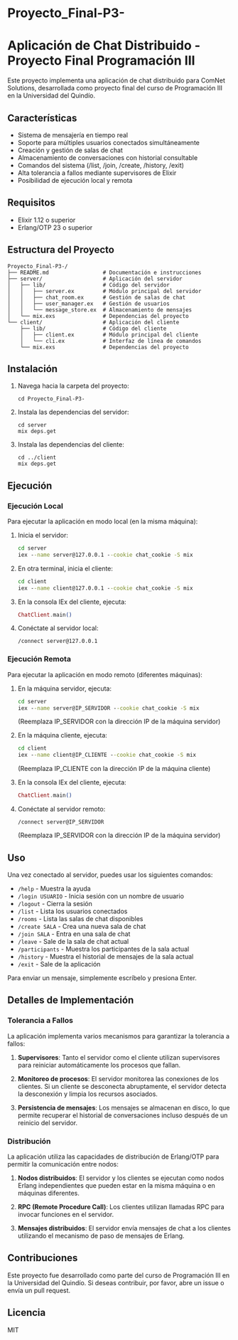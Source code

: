 # Proyecto_Final-P3-

# Aplicación de Chat Distribuido - Proyecto Final Programación III

Este proyecto implementa una aplicación de chat distribuido para ComNet Solutions, desarrollada como proyecto final del curso de Programación III en la Universidad del Quindío.

## Características

- Sistema de mensajería en tiempo real
- Soporte para múltiples usuarios conectados simultáneamente
- Creación y gestión de salas de chat
- Almacenamiento de conversaciones con historial consultable
- Comandos del sistema (/list, /join, /create, /history, /exit)
- Alta tolerancia a fallos mediante supervisores de Elixir
- Posibilidad de ejecución local y remota

## Requisitos

- Elixir 1.12 o superior
- Erlang/OTP 23 o superior

## Estructura del Proyecto

```
Proyecto_Final-P3-/
├── README.md                 # Documentación e instrucciones
├── server/                   # Aplicación del servidor
│   ├── lib/                  # Código del servidor
│   │   ├── server.ex         # Módulo principal del servidor
│   │   ├── chat_room.ex      # Gestión de salas de chat
│   │   ├── user_manager.ex   # Gestión de usuarios
│   │   └── message_store.ex  # Almacenamiento de mensajes
│   └── mix.exs               # Dependencias del proyecto
└── client/                   # Aplicación del cliente
    ├── lib/                  # Código del cliente
    │   ├── client.ex         # Módulo principal del cliente
    │   └── cli.ex            # Interfaz de línea de comandos
    └── mix.exs               # Dependencias del proyecto
```

## Instalación

1. Navega hacia la carpeta del proyecto:
   ```
   cd Proyecto_Final-P3-
   ```

2. Instala las dependencias del servidor:
   ```
   cd server
   mix deps.get
   ```

3. Instala las dependencias del cliente:
   ```
   cd ../client
   mix deps.get
   ```

## Ejecución

### Ejecución Local

Para ejecutar la aplicación en modo local (en la misma máquina):

1. Inicia el servidor:
   ```cmd
   cd server
   iex --name server@127.0.0.1 --cookie chat_cookie -S mix
   ```

2. En otra terminal, inicia el cliente:
   ```cmd
   cd client
   iex --name client@127.0.0.1 --cookie chat_cookie -S mix
   ```

3. En la consola IEx del cliente, ejecuta:
   ```elixir
   ChatClient.main()
   ```

4. Conéctate al servidor local:
   ```
   /connect server@127.0.0.1
   ```

### Ejecución Remota

Para ejecutar la aplicación en modo remoto (diferentes máquinas):

1. En la máquina servidor, ejecuta:
   ```cmd
   cd server
   iex --name server@IP_SERVIDOR --cookie chat_cookie -S mix
   ```
   (Reemplaza IP_SERVIDOR con la dirección IP de la máquina servidor)

2. En la máquina cliente, ejecuta:
   ```cmd
   cd client
   iex --name client@IP_CLIENTE --cookie chat_cookie -S mix
   ```
   (Reemplaza IP_CLIENTE con la dirección IP de la máquina cliente)

3. En la consola IEx del cliente, ejecuta:
   ```elixir
   ChatClient.main()
   ```

4. Conéctate al servidor remoto:
   ```
   /connect server@IP_SERVIDOR
   ```
   (Reemplaza IP_SERVIDOR con la dirección IP de la máquina servidor)

## Uso

Una vez conectado al servidor, puedes usar los siguientes comandos:

- `/help` - Muestra la ayuda
- `/login USUARIO` - Inicia sesión con un nombre de usuario
- `/logout` - Cierra la sesión
- `/list` - Lista los usuarios conectados
- `/rooms` - Lista las salas de chat disponibles
- `/create SALA` - Crea una nueva sala de chat
- `/join SALA` - Entra en una sala de chat
- `/leave` - Sale de la sala de chat actual
- `/participants` - Muestra los participantes de la sala actual
- `/history` - Muestra el historial de mensajes de la sala actual
- `/exit` - Sale de la aplicación

Para enviar un mensaje, simplemente escríbelo y presiona Enter.

## Detalles de Implementación

### Tolerancia a Fallos

La aplicación implementa varios mecanismos para garantizar la tolerancia a fallos:

1. **Supervisores**: Tanto el servidor como el cliente utilizan supervisores para reiniciar automáticamente los procesos que fallan.

2. **Monitoreo de procesos**: El servidor monitorea las conexiones de los clientes. Si un cliente se desconecta abruptamente, el servidor detecta la desconexión y limpia los recursos asociados.

3. **Persistencia de mensajes**: Los mensajes se almacenan en disco, lo que permite recuperar el historial de conversaciones incluso después de un reinicio del servidor.

### Distribución

La aplicación utiliza las capacidades de distribución de Erlang/OTP para permitir la comunicación entre nodos:

1. **Nodos distribuidos**: El servidor y los clientes se ejecutan como nodos Erlang independientes que pueden estar en la misma máquina o en máquinas diferentes.

2. **RPC (Remote Procedure Call)**: Los clientes utilizan llamadas RPC para invocar funciones en el servidor.

3. **Mensajes distribuidos**: El servidor envía mensajes de chat a los clientes utilizando el mecanismo de paso de mensajes de Erlang.

## Contribuciones

Este proyecto fue desarrollado como parte del curso de Programación III en la Universidad del Quindío. Si deseas contribuir, por favor, abre un issue o envía un pull request.

## Licencia

MIT